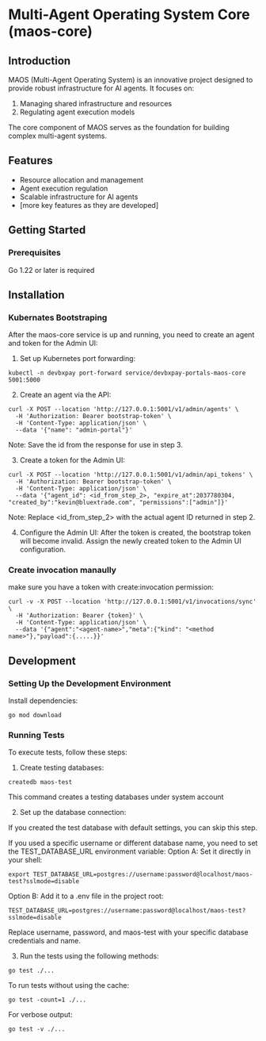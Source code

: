 # Multi-Agent Operating System Core (maos-core)

## Introduction

MAOS (Multi-Agent Operating System) is an innovative project designed to provide robust infrastructure for AI agents. It focuses on:

1. Managing shared infrastructure and resources
2. Regulating agent execution models

The core component of MAOS serves as the foundation for building complex multi-agent systems.

## Features

* Resource allocation and management
* Agent execution regulation
* Scalable infrastructure for AI agents
* [more key features as they are developed]

## Getting Started

### Prerequisites

Go 1.22 or later is required

## Installation

### Kubernates Bootstraping

After the maos-core service is up and running, you need to create an agent and token for the Admin UI:

1. Set up Kubernetes port forwarding:
```
kubectl -n devbxpay port-forward service/devbxpay-portals-maos-core 5001:5000
```

2. Create an agent via the API:
```
curl -X POST --location 'http://127.0.0.1:5001/v1/admin/agents' \
  -H 'Authorization: Bearer bootstrap-token' \
  -H 'Content-Type: application/json' \
  --data '{"name": "admin-portal"}'
```
Note: Save the id from the response for use in step 3.

3. Create a token for the Admin UI:
```
curl -X POST --location 'http://127.0.0.1:5001/v1/admin/api_tokens' \
  -H 'Authorization: Bearer bootstrap-token' \
  -H 'Content-Type: application/json' \
  --data '{"agent_id": <id_from_step_2>, "expire_at":2037780304, "created_by":"kevin@bluextrade.com", "permissions":["admin"]}'
```

Note: Replace <id_from_step_2> with the actual agent ID returned in step 2.

4. Configure the Admin UI:
After the token is created, the bootstrap token will become invalid. Assign the newly created token to the Admin UI configuration.

### Create invocation manaully

make sure you have a token with create:invocation permission:
```
curl -v -X POST --location 'http://127.0.0.1:5001/v1/invocations/sync' \
  -H 'Authorization: Bearer {token}' \
  -H 'Content-Type: application/json' \
  --data '{"agent":"<agent-name>","meta":{"kind": "<method name>"},"payload":{.....}}'
```


## Development

### Setting Up the Development Environment

Install dependencies:

```shell
go mod download
```

### Running Tests

To execute tests, follow these steps:

1. Create testing databases:
```shell
createdb maos-test
```

This command creates a testing databases under system account

2. Set up the database connection:

If you created the test database with default settings, you can skip this step.

If you used a specific username or different database name, you need to set the TEST_DATABASE_URL environment variable:
Option A: Set it directly in your shell:
```shell
export TEST_DATABASE_URL=postgres://username:password@localhost/maos-test?sslmode=disable
```

Option B: Add it to a .env file in the project root:
```
TEST_DATABASE_URL=postgres://username:password@localhost/maos-test?sslmode=disable
```

Replace username, password, and maos-test with your specific database credentials and name.


3. Run the tests using the following methods:
```shell
go test ./...
```

To run tests without using the cache:
```shell
go test -count=1 ./...
```

For verbose output:
```shell
go test -v ./...
```
